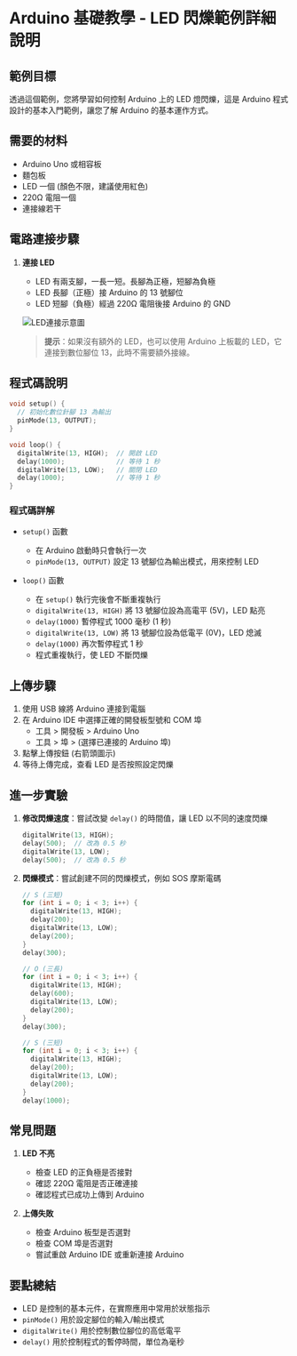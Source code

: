 # Arduino 基礎教學 - LED 閃爍範例詳細說明

## 範例目標
透過這個範例，您將學習如何控制 Arduino 上的 LED 燈閃爍，這是 Arduino 程式設計的基本入門範例，讓您了解 Arduino 的基本運作方式。

## 需要的材料
- Arduino Uno 或相容板
- 麵包板
- LED 一個 (顏色不限，建議使用紅色)
- 220Ω 電阻一個
- 連接線若干

## 電路連接步驟
1. **連接 LED**
   - LED 有兩支腳，一長一短。長腳為正極，短腳為負極
   - LED 長腳（正極）接 Arduino 的 13 號腳位
   - LED 短腳（負極）經過 220Ω 電阻後接 Arduino 的 GND

   ![LED連接示意圖](請放入LED連接的圖片連結)

   > **提示**：如果沒有額外的 LED，也可以使用 Arduino 上板載的 LED，它連接到數位腳位 13，此時不需要額外接線。

## 程式碼說明

```cpp
void setup() {
  // 初始化數位針腳 13 為輸出
  pinMode(13, OUTPUT);
}

void loop() {
  digitalWrite(13, HIGH);  // 開啟 LED
  delay(1000);             // 等待 1 秒
  digitalWrite(13, LOW);   // 關閉 LED
  delay(1000);             // 等待 1 秒
}
```

### 程式碼詳解
- `setup()` 函數
  - 在 Arduino 啟動時只會執行一次
  - `pinMode(13, OUTPUT)` 設定 13 號腳位為輸出模式，用來控制 LED

- `loop()` 函數
  - 在 `setup()` 執行完後會不斷重複執行
  - `digitalWrite(13, HIGH)` 將 13 號腳位設為高電平 (5V)，LED 點亮
  - `delay(1000)` 暫停程式 1000 毫秒 (1 秒)
  - `digitalWrite(13, LOW)` 將 13 號腳位設為低電平 (0V)，LED 熄滅
  - `delay(1000)` 再次暫停程式 1 秒
  - 程式重複執行，使 LED 不斷閃爍

## 上傳步驟
1. 使用 USB 線將 Arduino 連接到電腦
2. 在 Arduino IDE 中選擇正確的開發板型號和 COM 埠
   - 工具 > 開發板 > Arduino Uno
   - 工具 > 埠 > (選擇已連接的 Arduino 埠)
3. 點擊上傳按鈕 (右箭頭圖示)
4. 等待上傳完成，查看 LED 是否按照設定閃爍

## 進一步實驗
1. **修改閃爍速度**：嘗試改變 `delay()` 的時間值，讓 LED 以不同的速度閃爍
   ```cpp
   digitalWrite(13, HIGH);
   delay(500);  // 改為 0.5 秒
   digitalWrite(13, LOW);
   delay(500);  // 改為 0.5 秒
   ```

2. **閃爍模式**：嘗試創建不同的閃爍模式，例如 SOS 摩斯電碼
   ```cpp
   // S (三短)
   for (int i = 0; i < 3; i++) {
     digitalWrite(13, HIGH);
     delay(200);
     digitalWrite(13, LOW);
     delay(200);
   }
   delay(300);
   
   // O (三長)
   for (int i = 0; i < 3; i++) {
     digitalWrite(13, HIGH);
     delay(600);
     digitalWrite(13, LOW);
     delay(200);
   }
   delay(300);
   
   // S (三短)
   for (int i = 0; i < 3; i++) {
     digitalWrite(13, HIGH);
     delay(200);
     digitalWrite(13, LOW);
     delay(200);
   }
   delay(1000);
   ```

## 常見問題
1. **LED 不亮**
   - 檢查 LED 的正負極是否接對
   - 確認 220Ω 電阻是否正確連接
   - 確認程式已成功上傳到 Arduino

2. **上傳失敗**
   - 檢查 Arduino 板型是否選對
   - 檢查 COM 埠是否選對
   - 嘗試重啟 Arduino IDE 或重新連接 Arduino

## 要點總結
- LED 是控制的基本元件，在實際應用中常用於狀態指示
- `pinMode()` 用於設定腳位的輸入/輸出模式
- `digitalWrite()` 用於控制數位腳位的高低電平
- `delay()` 用於控制程式的暫停時間，單位為毫秒